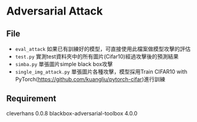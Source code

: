 # Adversarial Attack
## File
- `eval_attack` 如果已有訓練好的模型，可直接使用此檔案做模型攻擊的評估
- `test.py` 實測test資料夾中的所有圖片(Cifar10)經過攻擊後的預測結果
- `simba.py` 單張圖片simple black box攻擊
- `single_img_attack.py` 單張圖片各種攻擊，模型採用Train CIFAR10 with PyTorch(https://github.com/kuangliu/pytorch-cifar)進行訓練

## Requirement
cleverhans 0.0.8
blackbox-adversarial-toolbox 4.0.0